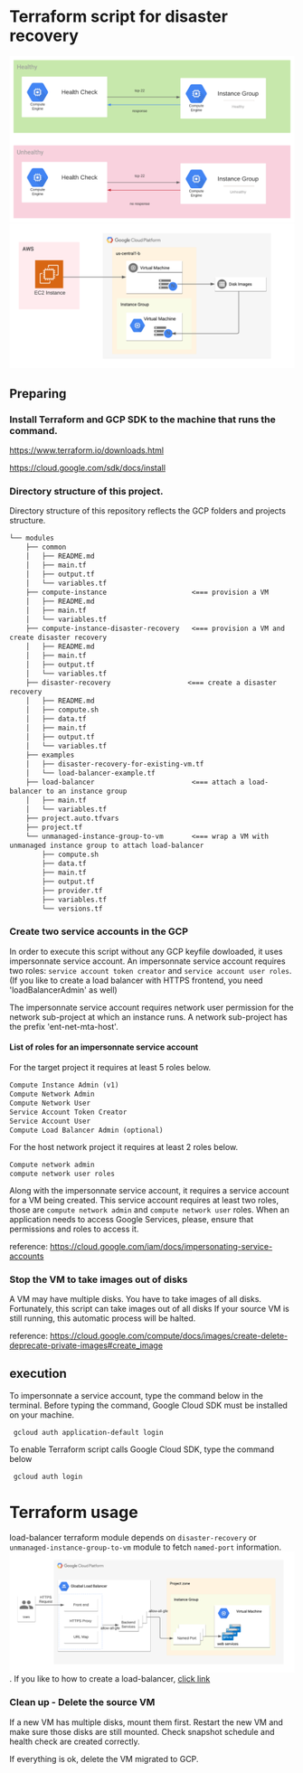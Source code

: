 # Terraform script for disaster recovery 

![Disaster-recover](disaster-recovery.png)
![Instance-template](instance-template.png)

## Preparing
### Install Terraform and GCP SDK to the machine that runs the command.

https://www.terraform.io/downloads.html


https://cloud.google.com/sdk/docs/install

### Directory structure of this project.
Directory structure of this repository reflects the GCP folders and projects structure.
``` 
└── modules
    ├── common
    │   ├── README.md
    │   ├── main.tf
    │   ├── output.tf
    │   └── variables.tf
    ├── compute-instance                     <=== provision a VM
    │   ├── README.md
    │   ├── main.tf
    │   └── variables.tf
    ├── compute-instance-disaster-recovery   <=== provision a VM and create disaster recovery
    │   ├── README.md
    │   ├── main.tf
    │   ├── output.tf
    │   └── variables.tf
    ├── disaster-recovery                   <=== create a disaster recovery
    │   ├── README.md
    │   ├── compute.sh
    │   ├── data.tf
    │   ├── main.tf
    │   ├── output.tf
    │   └── variables.tf
    ├── examples
    │   ├── disaster-recovery-for-existing-vm.tf
    │   └── load-balancer-example.tf
    ├── load-balancer                        <=== attach a load-balancer to an instance group
    │   ├── main.tf
    │   └── variables.tf
    ├── project.auto.tfvars
    ├── project.tf
    └── unmanaged-instance-group-to-vm       <=== wrap a VM with unmanaged instance group to attach load-balancer
        ├── compute.sh
        ├── data.tf
        ├── main.tf
        ├── output.tf
        ├── provider.tf
        ├── variables.tf
        └── versions.tf
```

### Create two service accounts in the GCP
In order to execute this script without any GCP keyfile dowloaded, it uses 
impersonnate service account. 
An impersonnate service account requires two roles:
`service account token creator` and `service account user roles`.
(If you like to create a load balancer with HTTPS frontend, you need 'loadBalancerAdmin' as well)

The impersonnate service account requires network user permission for the network sub-project at which an instance runs. 
A network sub-project has the prefix 'ent-net-mta-host'.

#### List of roles for an impersonnate service account
For the target project it requires at least 5 roles below.
```
Compute Instance Admin (v1)
Compute Network Admin
Compute Network User
Service Account Token Creator
Service Account User
Compute Load Balancer Admin (optional)
```

For the host network project it requires at least 2 roles below.
``` 
Compute network admin 
compute network user roles
```

Along with the impersonnate service account, it requires a service account for a VM being created.
This service account requires at least two roles, those are `compute network admin` and `compute network user` roles. 
When an application needs to access Google Services,
please, ensure that permissions and roles to access it. 

reference: https://cloud.google.com/iam/docs/impersonating-service-accounts

### Stop the VM to take images out of disks 

A VM may have multiple disks. 
You have to take images of all disks.
Fortunately, this script can take images out of all disks
If your source VM is still running, this automatic process will be halted.

reference: https://cloud.google.com/compute/docs/images/create-delete-deprecate-private-images#create_image

## execution
To impersonnate a service account, type the command below in the terminal.
Before typing the command, Google Cloud SDK must be installed on your machine.
``` 
 gcloud auth application-default login 
```

To enable Terraform script calls Google Cloud SDK, type the command below
``` 
 gcloud auth login
```

# Terraform usage

load-balancer terraform module depends on `disaster-recovery` or `unmanaged-instance-group-to-vm` module to fetch `named-port` information.
![loadbalancer.png](Loadbalancer.png). 
If you like to how to create a load-balancer, [click link](Loadbalancer.md)

### Clean up - Delete the source VM
If a new VM has multiple disks, mount them first.
Restart the new VM and make sure those disks are still mounted.
Check snapshot schedule and health check are created correctly.

If everything is ok, delete the VM migrated to GCP.